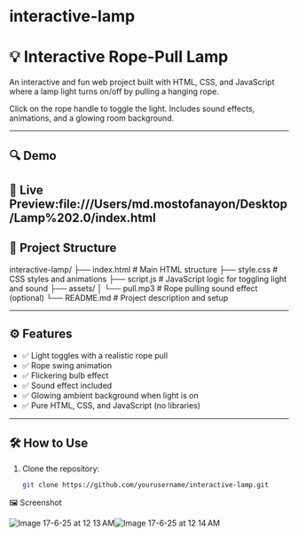 # interactive-lamp
# 💡 Interactive Rope-Pull Lamp

An interactive and fun web project built with HTML, CSS, and JavaScript where a lamp light turns on/off by pulling a hanging rope.

Click on the rope handle to toggle the light. Includes sound effects, animations, and a glowing room background.

---

## 🔍 Demo

🚀 Live Preview:file:///Users/md.mostofanayon/Desktop/Lamp%202.0/index.html
---

## 📁 Project Structure
interactive-lamp/
├── index.html # Main HTML structure
├── style.css # CSS styles and animations
├── script.js # JavaScript logic for toggling light and sound
├── assets/
│ └── pull.mp3 # Rope pulling sound effect (optional)
└── README.md # Project description and setup

---

## ⚙️ Features

- ✅ Light toggles with a realistic rope pull
- ✅ Rope swing animation
- ✅ Flickering bulb effect
- ✅ Sound effect included
- ✅ Glowing ambient background when light is on
- ✅ Pure HTML, CSS, and JavaScript (no libraries)

---

## 🛠️ How to Use

1. Clone the repository:
   ```bash
   git clone https://github.com/yourusername/interactive-lamp.git


🖼️ Screenshot

![Image 17-6-25 at 12 13 AM](https://github.com/user-attachments/assets/ca593afd-4e4d-4621-9535-427bb7ddda36)![Image 17-6-25 at 12 14 AM](https://github.com/user-attachments/assets/c2365e77-be66-486b-af97-c0a5e8078d3c)




